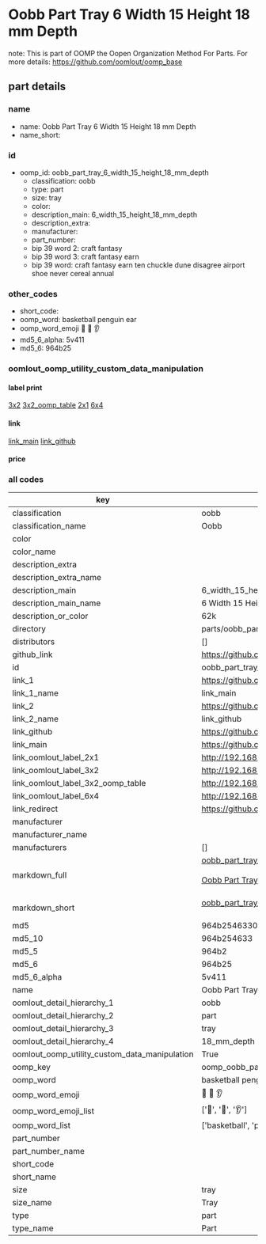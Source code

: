 # Oobb Part Tray 6 Width 15 Height 18 mm Depth  

note: This is part of OOMP the Oopen Organization Method For Parts. For more details: https://github.com/oomlout/oomp_base

##  part details
  







### name
* name: Oobb Part Tray 6 Width 15 Height 18 mm Depth
* name_short: 
### id
* oomp_id: oobb_part_tray_6_width_15_height_18_mm_depth
  * classification: oobb
  * type: part
  * size: tray
  * color: 
  * description_main: 6_width_15_height_18_mm_depth
  * description_extra: 
  * manufacturer: 
  * part_number: 
  * bip 39 word 2: craft fantasy
  * bip 39 word 3: craft fantasy earn
  * bip 39 word: craft fantasy earn ten chuckle dune disagree airport shoe never cereal annual

### other_codes
* short_code: 
* oomp_word: basketball penguin ear
* oomp_word_emoji :basketball: :penguin: :ear:
* md5_6_alpha: 5v411
* md5_6: 964b25






### oomlout_oomp_utility_custom_data_manipulation
#### label print
[3x2](http://192.168.1.245:1112/?label=oomp%205v411)
[3x2_oomp_table](http://192.168.1.108:1112/?label=oomp%205v411)
[2x1](http://192.168.1.242:1112/?label=oomp%205v411)
[6x4](http://192.168.1.55:1112/?label=oomp%205v411)    

#### link

[link_main](https://github.com/oomlout/oomlout_oomp_version_1_messy/tree/main/parts/oobb_part_tray_6_width_15_height_18_mm_depth) [link_github](https://github.com/oomlout/oomlout_oomp_version_1_messy/tree/main/parts/oobb_part_tray_6_width_15_height_18_mm_depth)                             

#### price







### all codes 
| key | value |  
| --- | --- |  
| classification | oobb |  
| classification_name | Oobb |  
| color |  |  
| color_name |  |  
| description_extra |  |  
| description_extra_name |  |  
| description_main | 6_width_15_height_18_mm_depth |  
| description_main_name | 6 Width 15 Height 18 mm Depth |  
| description_or_color | 62k |  
| directory | parts/oobb_part_tray_6_width_15_height_18_mm_depth |  
| distributors | [] |  
| github_link | https://github.com/oomlout/oomlout_oomp_part_src/tree/main/parts/oobb_part_tray_6_width_15_height_18_mm_depth |  
| id | oobb_part_tray_6_width_15_height_18_mm_depth |  
| link_1 | https://github.com/oomlout/oomlout_oomp_version_1_messy/tree/main/parts/oobb_part_tray_6_width_15_height_18_mm_depth |  
| link_1_name | link_main |  
| link_2 | https://github.com/oomlout/oomlout_oomp_version_1_messy/tree/main/parts/oobb_part_tray_6_width_15_height_18_mm_depth |  
| link_2_name | link_github |  
| link_github | https://github.com/oomlout/oomlout_oomp_version_1_messy/tree/main/parts/oobb_part_tray_6_width_15_height_18_mm_depth |  
| link_main | https://github.com/oomlout/oomlout_oomp_version_1_messy/tree/main/parts/oobb_part_tray_6_width_15_height_18_mm_depth |  
| link_oomlout_label_2x1 | http://192.168.1.242:1112/?label=oomp%205v411 |  
| link_oomlout_label_3x2 | http://192.168.1.245:1112/?label=oomp%205v411 |  
| link_oomlout_label_3x2_oomp_table | http://192.168.1.108:1112/?label=oomp%205v411 |  
| link_oomlout_label_6x4 | http://192.168.1.55:1112/?label=oomp%205v411 |  
| link_redirect | https://github.com/oomlout/oomlout_oomp_version_1_messy/tree/main/parts/oobb_part_tray_6_width_15_height_18_mm_depth |  
| manufacturer |  |  
| manufacturer_name |  |  
| manufacturers | [] |  
| markdown_full | [oobb_part_tray_6_width_15_height_18_mm_depth](none)<br>[](none)<br>[Oobb Part Tray 6 Width 15 Height 18 Mm Depth](none)<br><br> |  
| markdown_short | [oobb_part_tray_6_width_15_height_18_mm_depth](none)<br><br> |  
| md5 | 964b2546330587d910144dee8a94c190 |  
| md5_10 | 964b254633 |  
| md5_5 | 964b2 |  
| md5_6 | 964b25 |  
| md5_6_alpha | 5v411 |  
| name | Oobb Part Tray 6 Width 15 Height 18 mm Depth |  
| oomlout_detail_hierarchy_1 | oobb |  
| oomlout_detail_hierarchy_2 | part |  
| oomlout_detail_hierarchy_3 | tray |  
| oomlout_detail_hierarchy_4 | 18_mm_depth |  
| oomlout_oomp_utility_custom_data_manipulation | True |  
| oomp_key | oomp_oobb_part_tray_6_width_15_height_18_mm_depth |  
| oomp_word | basketball penguin ear |  
| oomp_word_emoji | :basketball: :penguin: :ear: |  
| oomp_word_emoji_list | [':basketball:', ':penguin:', ':ear:'] |  
| oomp_word_list | ['basketball', 'penguin', 'ear'] |  
| part_number |  |  
| part_number_name |  |  
| short_code |  |  
| short_name |  |  
| size | tray |  
| size_name | Tray |  
| type | part |  
| type_name | Part |  
